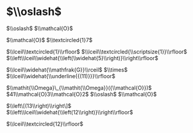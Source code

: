 # $\\oslash$

$\\oslash$ $\\mathcal{O}$

$\\mathcal{O}$ $\\textcircled{1}7$

$\\lceil\\textcircled{1}\\rfloor$ $\\lceil\\textcircled{\\scriptsize{1}}\\rfloor$ $\\left\\lceil\\widehat{\\left(\\widehat{5}\\right)}\\right\\rfloor$

$\\lceil\\widehat{\\mathfrak{G}}\\rceil$ $\\times$ $\\lceil\\widehat{\\underline{{(11)}}}\\rfloor$

$\\mathit{\\Omega}\_{\\mathit{\\Omega}}({\\mathcal{O}})$ $41\\mathcal{O}3\\mathcal{O}2$ $\\oslash$ $\\mathcal{O}$

$\\left\[(13\\right)\\right\]$ $\\left\\lceil\\widehat{\\left(12\\right)}\\right\\rfloor$

$\\lceil\\textcircled{12}\\rfloor$
